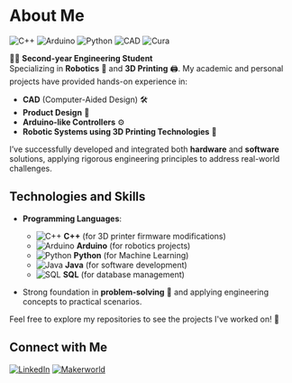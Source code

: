 # About Me

![C++](https://img.icons8.com/color/48/000000/c-plus-plus-logo.png) ![Arduino](https://img.icons8.com/color/48/000000/arduino.png) ![Python](https://img.icons8.com/color/48/000000/python.png) ![CAD](https://img.icons8.com/color/48/000000/autodesk-autocad.png) ![Cura](https://img.icons8.com/nolan/56/ultimaker-cura.png)

👨‍🎓 **Second-year Engineering Student**  
Specializing in **Robotics** 🤖 and **3D Printing** 🖨. My academic and personal projects have provided hands-on experience in:

- **CAD** (Computer-Aided Design) 🛠️  
- **Product Design** 📐  
- **Arduino-like Controllers** ⚙️  
- **Robotic Systems using 3D Printing Technologies** 🦾

I’ve successfully developed and integrated both **hardware** and **software** solutions, applying rigorous engineering principles to address real-world challenges.

## Technologies and Skills

- **Programming Languages**:  
  - ![C++](https://img.icons8.com/color/48/000000/c-plus-plus-logo.png) **C++** (for 3D printer firmware modifications)  
  - ![Arduino](https://img.icons8.com/color/48/000000/arduino.png) **Arduino** (for robotics projects)  
  - ![Python](https://img.icons8.com/color/48/000000/python.png) **Python** (for Machine Learning)
  - ![Java](https://img.icons8.com/color/48/000000/java.png) **Java** (for software development)  
  - ![SQL](https://img.icons8.com/color/48/000000/sql.png) **SQL** (for database management)

- Strong foundation in **problem-solving** 🧠 and applying engineering concepts to practical scenarios.

Feel free to explore my repositories to see the projects I've worked on! 🚀

## Connect with Me

[![LinkedIn](https://img.icons8.com/fluency/64/linkedin.png)](https://www.linkedin.com/in/tigran-og-27051b30b/?originalSubdomain=es) [![Makerworld](https://media.printables.com/media/prints/754259/images/5885287_be47d97c-1aee-45e2-9f54-09a06093081a_b35039bb-5086-43b5-8b8d-4dde65caf490/thumbs/inside/80x60/webp/bambulablogo.webp)](makerworld.com/es/@TheTg)


<!--
**Thetigri/Thetigri** is a ✨ _special_ ✨ repository because its `README.md` (this file) appears on your GitHub profile.

Here are some ideas to get you started:

- 🔭 I’m currently working on ...
- 🌱 I’m currently learning ...
- 👯 I’m looking to collaborate on ...
- 🤔 I’m looking for help with ...
- 💬 Ask me about ...
- 📫 How to reach me: ...
- 😄 Pronouns: ...
- ⚡ Fun fact: ...
-->

